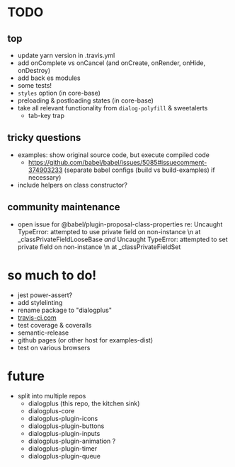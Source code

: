 # TODO

## top
- update yarn version in .travis.yml
- add onComplete vs onCancel (and onCreate, onRender, onHide, onDestroy)
- add back es modules
- some tests!
- `styles` option (in core-base)
- preloading & postloading states (in core-base)
- take all relevant functionality from `dialog-polyfill` & sweetalerts
  - tab-key trap

## tricky questions

- examples: show original source code, but execute compiled code
  - https://github.com/babel/babel/issues/5085#issuecomment-374903233 (separate babel configs (build vs build-examples) if necessary)
- include helpers on class constructor?

## community maintenance
- open issue for @babel/plugin-proposal-class-properties re:
  Uncaught TypeError: attempted to use private field on non-instance \n at _classPrivateFieldLooseBase
  *and*
  Uncaught TypeError: attempted to set private field on non-instance \n at _classPrivateFieldSet

# so much to do!

- jest power-assert?
- add stylelinting
- rename package to "dialogplus"
- [travis-ci.com](https://travis-ci.com/dashboard)
- test coverage & coveralls
- semantic-release
- github pages (or other host for examples-dist)
- test on various browsers

# future

- split into multiple repos
  - dialogplus (this repo, the kitchen sink)
  - dialogplus-core
  - dialogplus-plugin-icons
  - dialogplus-plugin-buttons
  - dialogplus-plugin-inputs
  - dialogplus-plugin-animation ?
  - dialogplus-plugin-timer
  - dialogplus-plugin-queue
